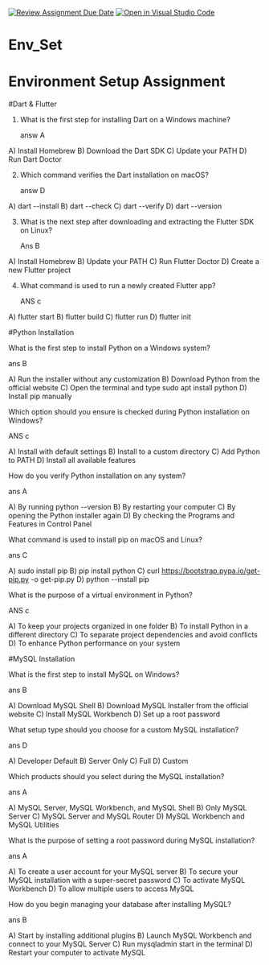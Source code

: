 [![Review Assignment Due Date](https://classroom.github.com/assets/deadline-readme-button-22041afd0340ce965d47ae6ef1cefeee28c7c493a6346c4f15d667ab976d596c.svg)](https://classroom.github.com/a/vnsr1XuU)
[![Open in Visual Studio Code](https://classroom.github.com/assets/open-in-vscode-2e0aaae1b6195c2367325f4f02e2d04e9abb55f0b24a779b69b11b9e10269abc.svg)](https://classroom.github.com/online_ide?assignment_repo_id=16066412&assignment_repo_type=AssignmentRepo)
# Env_Set

# Environment Setup Assignment

#Dart & Flutter

1. What is the first step for installing Dart on a Windows machine?

   answ A

A) Install Homebrew
B) Download the Dart SDK
C) Update your PATH
D) Run Dart Doctor


2. Which command verifies the Dart installation on macOS?

    answ D

A) dart --install
B) dart --check
C) dart --verify
D) dart --version


3. What is the next step after downloading and extracting the Flutter SDK on Linux?

   Ans B

A) Install Homebrew
B) Update your PATH
C) Run Flutter Doctor
D) Create a new Flutter project


4. What command is used to run a newly created Flutter app?

   ANS c

A) flutter start
B) flutter build
C) flutter run
D) flutter init


#Python Installation

What is the first step to install Python on a Windows system?

ans B

A) Run the installer without any customization
B) Download Python from the official website
C) Open the terminal and type sudo apt install python
D) Install pip manually

Which option should you ensure is checked during Python installation on Windows?

ANS c

A) Install with default settings
B) Install to a custom directory
C) Add Python to PATH
D) Install all available features

How do you verify Python installation on any system?

ans A

A) By running python --version
B) By restarting your computer
C) By opening the Python installer again
D) By checking the Programs and Features in Control Panel

What command is used to install pip on macOS and Linux?

ans C

A) sudo install pip
B) pip install python
C) curl https://bootstrap.pypa.io/get-pip.py -o get-pip.py
D) python --install pip

What is the purpose of a virtual environment in Python?

ANS c

A) To keep your projects organized in one folder
B) To install Python in a different directory
C) To separate project dependencies and avoid conflicts
D) To enhance Python performance on your system

#MySQL Installation

What is the first step to install MySQL on Windows?

ans B

A) Download MySQL Shell
B) Download MySQL Installer from the official website
C) Install MySQL Workbench
D) Set up a root password

What setup type should you choose for a custom MySQL installation?

ans D

A) Developer Default
B) Server Only
C) Full
D) Custom

Which products should you select during the MySQL installation?

ans A

A) MySQL Server, MySQL Workbench, and MySQL Shell
B) Only MySQL Server
C) MySQL Server and MySQL Router
D) MySQL Workbench and MySQL Utilities

What is the purpose of setting a root password during MySQL installation?

ans A

A) To create a user account for your MySQL server
B) To secure your MySQL installation with a super-secret password
C) To activate MySQL Workbench
D) To allow multiple users to access MySQL

How do you begin managing your database after installing MySQL?

ans B

A) Start by installing additional plugins
B) Launch MySQL Workbench and connect to your MySQL Server
C) Run mysqladmin start in the terminal
D) Restart your computer to activate MySQL
